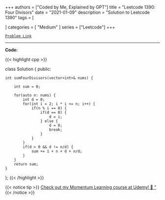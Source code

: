 
+++
authors = ["Coded by Me, Explained by GPT"]
title = "Leetcode 1390: Four Divisors"
date = "2021-01-09"
description = "Solution to Leetcode 1390"
tags = [
    
]
categories = [
    "Medium"
]
series = ["Leetcode"]
+++



[`Problem Link`](https://leetcode.com/problems/four-divisors/description/)

---

**Code:**

{{< highlight cpp >}}


class Solution {
public:

    int sumFourDivisors(vector<int>& nums) {
        
        int sum = 0;
        
        for(auto n: nums) {
            int d = 0;
            for(int i = 2; i * i <= n; i++) {
                if(n % i == 0) {
                    if(d == 0) {
                        d = i;
                    } else {
                        d = 0;
                        break;
                    }
                }
            }
            if(d > 0 && d != n/d) {
                sum += 1 + n + d + n/d;
            }            
        }
        return sum;
    }
};
{{< /highlight >}}



{{< notice tip >}}
[Check out my Momentum Learning course at Udemy! 🚀 "](https://www.udemy.com/course/blind-75-the-data-structures-and-algorithms-essentials/)
{{< /notice >}}

